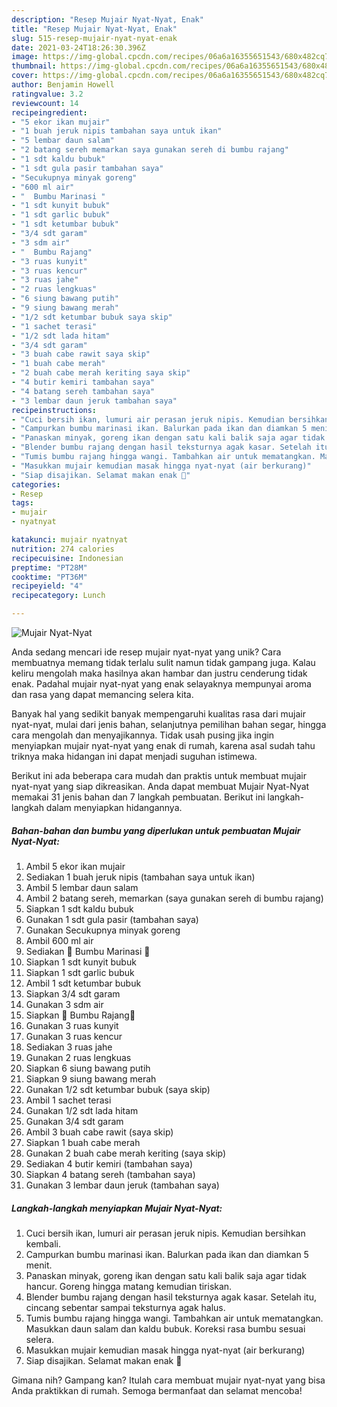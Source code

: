 ```yaml
---
description: "Resep Mujair Nyat-Nyat, Enak"
title: "Resep Mujair Nyat-Nyat, Enak"
slug: 515-resep-mujair-nyat-nyat-enak
date: 2021-03-24T18:26:30.396Z
image: https://img-global.cpcdn.com/recipes/06a6a16355651543/680x482cq70/mujair-nyat-nyat-foto-resep-utama.jpg
thumbnail: https://img-global.cpcdn.com/recipes/06a6a16355651543/680x482cq70/mujair-nyat-nyat-foto-resep-utama.jpg
cover: https://img-global.cpcdn.com/recipes/06a6a16355651543/680x482cq70/mujair-nyat-nyat-foto-resep-utama.jpg
author: Benjamin Howell
ratingvalue: 3.2
reviewcount: 14
recipeingredient:
- "5 ekor ikan mujair"
- "1 buah jeruk nipis tambahan saya untuk ikan"
- "5 lembar daun salam"
- "2 batang sereh memarkan saya gunakan sereh di bumbu rajang"
- "1 sdt kaldu bubuk"
- "1 sdt gula pasir tambahan saya"
- "Secukupnya minyak goreng"
- "600 ml air"
- "  Bumbu Marinasi "
- "1 sdt kunyit bubuk"
- "1 sdt garlic bubuk"
- "1 sdt ketumbar bubuk"
- "3/4 sdt garam"
- "3 sdm air"
- "  Bumbu Rajang"
- "3 ruas kunyit"
- "3 ruas kencur"
- "3 ruas jahe"
- "2 ruas lengkuas"
- "6 siung bawang putih"
- "9 siung bawang merah"
- "1/2 sdt ketumbar bubuk saya skip"
- "1 sachet terasi"
- "1/2 sdt lada hitam"
- "3/4 sdt garam"
- "3 buah cabe rawit saya skip"
- "1 buah cabe merah"
- "2 buah cabe merah keriting saya skip"
- "4 butir kemiri tambahan saya"
- "4 batang sereh tambahan saya"
- "3 lembar daun jeruk tambahan saya"
recipeinstructions:
- "Cuci bersih ikan, lumuri air perasan jeruk nipis. Kemudian bersihkan kembali."
- "Campurkan bumbu marinasi ikan. Balurkan pada ikan dan diamkan 5 menit."
- "Panaskan minyak, goreng ikan dengan satu kali balik saja agar tidak hancur. Goreng hingga matang kemudian tiriskan."
- "Blender bumbu rajang dengan hasil teksturnya agak kasar. Setelah itu, cincang sebentar sampai teksturnya agak halus."
- "Tumis bumbu rajang hingga wangi. Tambahkan air untuk mematangkan. Masukkan daun salam dan kaldu bubuk. Koreksi rasa bumbu sesuai selera."
- "Masukkan mujair kemudian masak hingga nyat-nyat (air berkurang)"
- "Siap disajikan. Selamat makan enak 🥰"
categories:
- Resep
tags:
- mujair
- nyatnyat

katakunci: mujair nyatnyat 
nutrition: 274 calories
recipecuisine: Indonesian
preptime: "PT28M"
cooktime: "PT36M"
recipeyield: "4"
recipecategory: Lunch

---
```



![Mujair Nyat-Nyat](https://img-global.cpcdn.com/recipes/06a6a16355651543/680x482cq70/mujair-nyat-nyat-foto-resep-utama.jpg)

Anda sedang mencari ide resep mujair nyat-nyat yang unik? Cara membuatnya memang tidak terlalu sulit namun tidak gampang juga. Kalau keliru mengolah maka hasilnya akan hambar dan justru cenderung tidak enak. Padahal mujair nyat-nyat yang enak selayaknya mempunyai aroma dan rasa yang dapat memancing selera kita.

Banyak hal yang sedikit banyak mempengaruhi kualitas rasa dari mujair nyat-nyat, mulai dari jenis bahan, selanjutnya pemilihan bahan segar, hingga cara mengolah dan menyajikannya. Tidak usah pusing jika ingin menyiapkan mujair nyat-nyat yang enak di rumah, karena asal sudah tahu triknya maka hidangan ini dapat menjadi suguhan istimewa.




Berikut ini ada beberapa cara mudah dan praktis untuk membuat mujair nyat-nyat yang siap dikreasikan. Anda dapat membuat Mujair Nyat-Nyat memakai 31 jenis bahan dan 7 langkah pembuatan. Berikut ini langkah-langkah dalam menyiapkan hidangannya.

<!--inarticleads1-->

##### Bahan-bahan dan bumbu yang diperlukan untuk pembuatan Mujair Nyat-Nyat:

1. Ambil 5 ekor ikan mujair
1. Sediakan 1 buah jeruk nipis (tambahan saya untuk ikan)
1. Ambil 5 lembar daun salam
1. Ambil 2 batang sereh, memarkan (saya gunakan sereh di bumbu rajang)
1. Siapkan 1 sdt kaldu bubuk
1. Gunakan 1 sdt gula pasir (tambahan saya)
1. Gunakan Secukupnya minyak goreng
1. Ambil 600 ml air
1. Sediakan  🌟 Bumbu Marinasi 🌟
1. Siapkan 1 sdt kunyit bubuk
1. Siapkan 1 sdt garlic bubuk
1. Ambil 1 sdt ketumbar bubuk
1. Siapkan 3/4 sdt garam
1. Gunakan 3 sdm air
1. Siapkan  🌟 Bumbu Rajang🌟
1. Gunakan 3 ruas kunyit
1. Gunakan 3 ruas kencur
1. Sediakan 3 ruas jahe
1. Gunakan 2 ruas lengkuas
1. Siapkan 6 siung bawang putih
1. Siapkan 9 siung bawang merah
1. Gunakan 1/2 sdt ketumbar bubuk (saya skip)
1. Ambil 1 sachet terasi
1. Gunakan 1/2 sdt lada hitam
1. Gunakan 3/4 sdt garam
1. Ambil 3 buah cabe rawit (saya skip)
1. Siapkan 1 buah cabe merah
1. Gunakan 2 buah cabe merah keriting (saya skip)
1. Sediakan 4 butir kemiri (tambahan saya)
1. Siapkan 4 batang sereh (tambahan saya)
1. Gunakan 3 lembar daun jeruk (tambahan saya)




<!--inarticleads2-->

##### Langkah-langkah menyiapkan Mujair Nyat-Nyat:

1. Cuci bersih ikan, lumuri air perasan jeruk nipis. Kemudian bersihkan kembali.
1. Campurkan bumbu marinasi ikan. Balurkan pada ikan dan diamkan 5 menit.
1. Panaskan minyak, goreng ikan dengan satu kali balik saja agar tidak hancur. Goreng hingga matang kemudian tiriskan.
1. Blender bumbu rajang dengan hasil teksturnya agak kasar. Setelah itu, cincang sebentar sampai teksturnya agak halus.
1. Tumis bumbu rajang hingga wangi. Tambahkan air untuk mematangkan. Masukkan daun salam dan kaldu bubuk. Koreksi rasa bumbu sesuai selera.
1. Masukkan mujair kemudian masak hingga nyat-nyat (air berkurang)
1. Siap disajikan. Selamat makan enak 🥰




Gimana nih? Gampang kan? Itulah cara membuat mujair nyat-nyat yang bisa Anda praktikkan di rumah. Semoga bermanfaat dan selamat mencoba!

